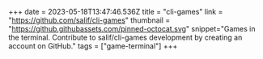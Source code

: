 +++
date = 2023-05-18T13:47:46.536Z
title = "cli-games"
link = "https://github.com/salif/cli-games"
thumbnail = "https://github.githubassets.com/pinned-octocat.svg"
snippet="Games in the terminal. Contribute to salif/cli-games development by creating an account on GitHub."
tags = ["game-terminal"]
+++
